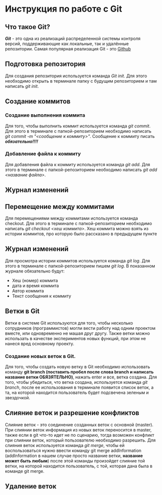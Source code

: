 # Инструкция по работе с Git

## Что такое Git?
***Git*** - это одна из реализаций распределенной системы контроля версий, поддерживающие как локальные, так и удалённые репозитории. Самая популярная реализация Git - это [Github](https://github.com)

## Подготовка репозитория
Для создания репозитория используется команда *Git init*. Для этого необходимо открыть в терминале папку с будущим репозиторием и там написать *git init*.

## Создание коммитов

### Создание выполнения коммита
Для того, чтобы выполнить коммит используется команда *git commit*. Для этого в терминале с папкой-репозиторием необходимо написать *git commit -m "<сообщение к коммиту>"*. Сообщение к коммиту писать ***обязательно!!!!***

### Добавление файла к коммиту
Для добавления файла к коммиту используется команда *git add*. Для этого в терминале с папкой-репозиторием необходимо написать *git add <название файла>*.

## Журнал изменений

## Перемещение между коммитами
Для перемещениями между коммитами используется команда checkout. Для этого в терминале с папкой-репозиторием необходимо написать *git checkout <хеш коммита>*. Хеш коммита можно взять из истории коммитов, про которую было рассказано в предыдущем пункте

## Журнал изменений
Для просмотра истории коммитов используется команда *git log*. Для этого в терминале с папкой-репозиторием пишем *git log*. В показанном журнале обязательно будут:
* Хеш (номер) коммита
* дата и время коммита
* Автор коммита
* Текст сообщения к коммиту

## Ветки в Git 
Ветки в системе Git используются для того, чтобы несколько сотрудников (программистов) могли вести работу над одним проектом вместе, или одновременно не машая друг другу. Также ветки можно использать в качестве экспериментов новых функций, при этом не нанеся вред основному проекту.

### Создание новых веток в Git. 
Для того, чтобы создать новую ветку в Git необходимо использовать команду **git branch (поставить пробел после слова branch и написать название ветки **ОБЯЗЯТЕЛЬНО**)**, нажать enter и все, ветка создана. Для того, чтобы убедиться, что ветка создана, используется команда *git branch*, после ее использования в терминале появится список веток, а та, на которой находится пользователь будет подсвечена зеленым и звездочкой.

## Слияние веток и разрешение конфликтов
Слияние веток - это соединение созданных веток с основной (master). При слиянии веток информация из новых веток переносится в master, также если в git что-то идет не по сценарию, тогда возможен конфликт при слиянии веток, который пользователю необходимо разрешить. Для слияния веток используется команда *git merge*, чтобы ей воспользоваться нужно ввести команду git merge addInformation (addInformation в нашем случае просто название ветки, **название может быть любым**) после этой команды произойдет слияние той ветки, на которой находится пользователь, с той, которая дана была в команде git merge.

## Удаление веток